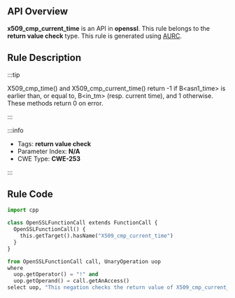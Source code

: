 ---
---


## API Overview
**x509_cmp_current_time** is an API in **openssl**. This rule belongs to the **return value check** type. This rule is generated using [AURC](../../tools/AURC).
## Rule Description

:::tip

X509_cmp_time() and X509_cmp_current_time() return -1 if B\<asn1_time\> is earlier than, or equal to, B\<in_tm\> (resp. current time), and 1 otherwise. These methods return 0 on error.

:::

:::info

- Tags: **return value check**
- Parameter Index: **N/A**
- CWE Type: **CWE-253**

:::

## Rule Code
```python
import cpp

class OpenSSLFunctionCall extends FunctionCall {
  OpenSSLFunctionCall() {
    this.getTarget().hasName("X509_cmp_current_time")
  }
}

from OpenSSLFunctionCall call, UnaryOperation uop
where
  uop.getOperator() = "!" and
  uop.getOperand() = call.getAnAccess()
select uop, "This negation checks the return value of X509_cmp_current_time."
```